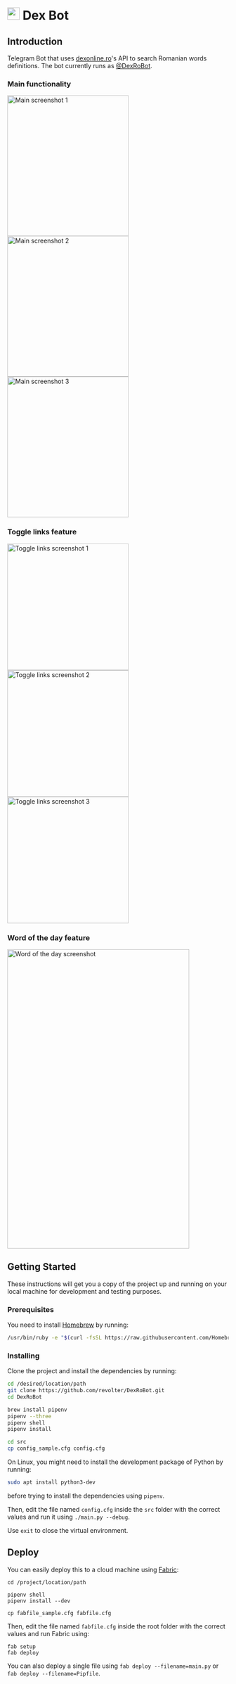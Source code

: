 # <img src="/images/logo.png" width="28"/> Dex Bot

## Introduction

Telegram Bot that uses [dexonline.ro](https://dexonline.ro)'s API to search
Romanian words definitions. The bot currently runs as
[@DexRoBot](https://t.me/DexRoBot).

### Main functionality

<img alt="Main screenshot 1" src="images/screenshot_main_1.png" width="276"
height="320"><img alt="Main screenshot 2" src="images/screenshot_main_2.png"
width="276" height="320"><img alt="Main screenshot 3"
src="images/screenshot_main_3.png" width="276" height="320">

### Toggle links feature

<img alt="Toggle links screenshot 1" src="images/screenshot_links_1.png"
width="276" height="288"><img alt="Toggle links screenshot 2"
src="images/screenshot_links_2.png" width="276" height="288"><img alt="Toggle
links screenshot 3" src="images/screenshot_links_3.png" width="276"
height="288">

### Word of the day feature

<img alt="Word of the day screenshot" src="images/screenshot_wotd.png"
width="414" height="681">

## Getting Started

These instructions will get you a copy of the project up and running on your
local machine for development and testing purposes.

### Prerequisites

You need to install [Homebrew](https://brew.sh) by running:

```sh
/usr/bin/ruby -e "$(curl -fsSL https://raw.githubusercontent.com/Homebrew/install/master/install)"
```

### Installing

Clone the project and install the dependencies by running:

```sh
cd /desired/location/path
git clone https://github.com/revolter/DexRoBot.git
cd DexRoBot

brew install pipenv
pipenv --three
pipenv shell
pipenv install

cd src
cp config_sample.cfg config.cfg
```

On Linux, you might need to install the development package of Python by
running:

```sh
sudo apt install python3-dev
```

before trying to install the dependencies using `pipenv`.

Then, edit the file named `config.cfg` inside the `src` folder with the correct
values and run it using `./main.py --debug`.

Use `exit` to close the virtual environment.

## Deploy

You can easily deploy this to a cloud machine using
[Fabric](http://fabfile.org):

```
cd /project/location/path

pipenv shell
pipenv install --dev

cp fabfile_sample.cfg fabfile.cfg
```

Then, edit the file named `fabfile.cfg` inside the root folder with the correct
values and run Fabric using:

```
fab setup
fab deploy
```

You can also deploy a single file using `fab deploy --filename=main.py` or `fab
deploy --filename=Pipfile`.
